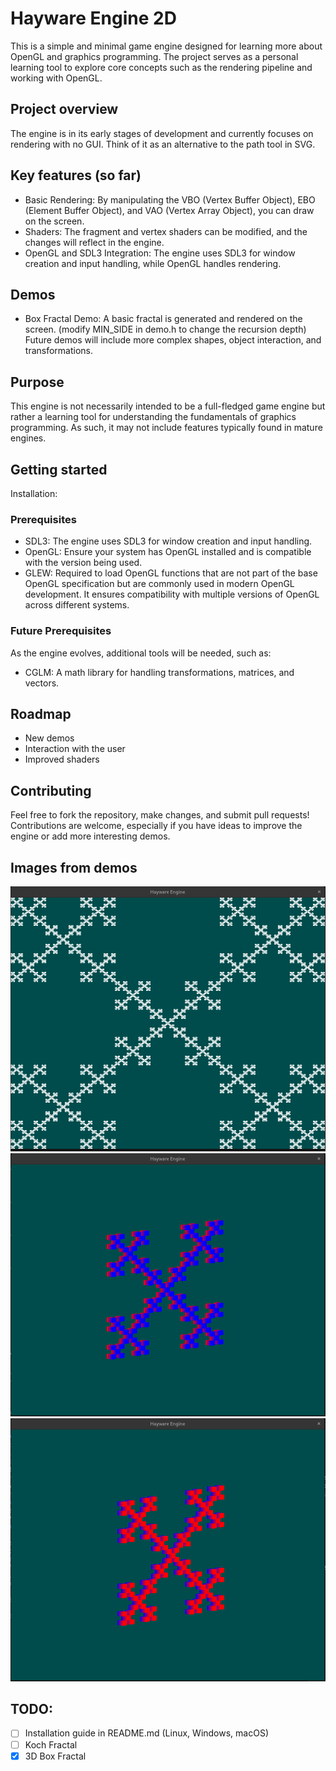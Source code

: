 # Hayware Engine 2D
This is a simple and minimal game engine designed for learning more about OpenGL and graphics programming. The project serves as a personal learning tool to explore core concepts such as the rendering pipeline and working with OpenGL.
## Project overview
The engine is in its early stages of development and currently focuses on rendering with no GUI. Think of it as an alternative to the path tool in SVG.
## Key features (so far)
- Basic Rendering: By manipulating the VBO (Vertex Buffer Object), EBO (Element Buffer Object), and VAO (Vertex Array Object), you can draw on the screen.
- Shaders: The fragment and vertex shaders can be modified, and the changes will reflect in the engine.
- OpenGL and SDL3 Integration: The engine uses SDL3 for window creation and input handling, while OpenGL handles rendering.
## Demos
- Box Fractal Demo: A basic fractal is generated and rendered on the screen. (modify MIN_SIDE in demo.h to change the recursion depth)
Future demos will include more complex shapes, object interaction, and transformations.
## Purpose
This engine is not necessarily intended to be a full-fledged game engine but rather a learning tool for understanding the fundamentals of graphics programming. As such, it may not include features typically found in mature engines.
## Getting started
Installation:
### Prerequisites
- SDL3: The engine uses SDL3 for window creation and input handling.
- OpenGL: Ensure your system has OpenGL installed and is compatible with the version being used.
- GLEW: Required to load OpenGL functions that are not part of the base OpenGL specification but are commonly used in modern OpenGL development. It ensures compatibility with multiple versions of OpenGL across different systems.
### Future Prerequisites
As the engine evolves, additional tools will be needed, such as:
- CGLM: A math library for handling transformations, matrices, and vectors.
## Roadmap
- New demos
- Interaction with the user
- Improved shaders
## Contributing
Feel free to fork the repository, make changes, and submit pull requests! Contributions are welcome, especially if you have ideas to improve the engine or add more interesting demos.
## Images from demos
![Box Fractal Demo](image.png)
![3D Box Fractal Demo - Blue side](image-1.png)
![3D Box Fractal Demo - Red side](image-2.png)

## TODO:
- [ ] Installation guide in README.md (Linux, Windows, macOS)
- [ ] Koch Fractal
- [X] 3D Box Fractal